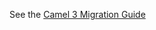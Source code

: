 See the [Camel 3 Migration Guide](docs/user-manual/modules/ROOT/pages/camel-3-migration-guide.adoc)
